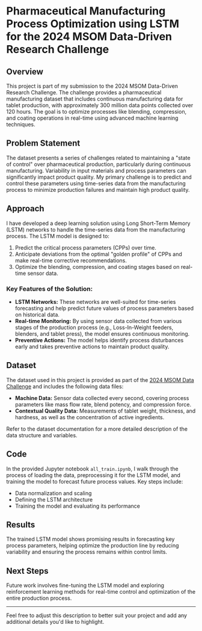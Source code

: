 # Pharmaceutical Manufacturing Process Optimization using LSTM for the 2024 MSOM Data-Driven Research Challenge

## Overview

This project is part of my submission to the 2024 MSOM Data-Driven Research Challenge. The challenge provides a pharmaceutical manufacturing dataset that includes continuous manufacturing data for tablet production, with approximately 300 million data points collected over 120 hours. The goal is to optimize processes like blending, compression, and coating operations in real-time using advanced machine learning techniques.

## Problem Statement

The dataset presents a series of challenges related to maintaining a "state of control" over pharmaceutical production, particularly during continuous manufacturing. Variability in input materials and process parameters can significantly impact product quality. My primary challenge is to predict and control these parameters using time-series data from the manufacturing process to minimize production failures and maintain high product quality.

## Approach

I have developed a deep learning solution using Long Short-Term Memory (LSTM) networks to handle the time-series data from the manufacturing process. The LSTM model is designed to:

1. Predict the critical process parameters (CPPs) over time.
2. Anticipate deviations from the optimal "golden profile" of CPPs and make real-time corrective recommendations.
3. Optimize the blending, compression, and coating stages based on real-time sensor data.

### Key Features of the Solution:
- **LSTM Networks:** These networks are well-suited for time-series forecasting and help predict future values of process parameters based on historical data.
- **Real-time Monitoring:** By using sensor data collected from various stages of the production process (e.g., Loss-In-Weight feeders, blenders, and tablet press), the model ensures continuous monitoring.
- **Preventive Actions:** The model helps identify process disturbances early and takes preventive actions to maintain product quality.

## Dataset

The dataset used in this project is provided as part of the [2024 MSOM Data Challenge](https://doi.org/10.1287/msom.2024.0860) and includes the following data files:
- **Machine Data:** Sensor data collected every second, covering process parameters like mass flow rate, blend potency, and compression force.
- **Contextual Quality Data:** Measurements of tablet weight, thickness, and hardness, as well as the concentration of active ingredients.
  
Refer to the dataset documentation for a more detailed description of the data structure and variables.

## Code

In the provided Jupyter notebook `all_train.ipynb`, I walk through the process of loading the data, preprocessing it for the LSTM model, and training the model to forecast future process values. Key steps include:
- Data normalization and scaling
- Defining the LSTM architecture
- Training the model and evaluating its performance

## Results

The trained LSTM model shows promising results in forecasting key process parameters, helping optimize the production line by reducing variability and ensuring the process remains within control limits.


## Next Steps

Future work involves fine-tuning the LSTM model and exploring reinforcement learning methods for real-time control and optimization of the entire production process.

---

Feel free to adjust this description to better suit your project and add any additional details you'd like to highlight.
